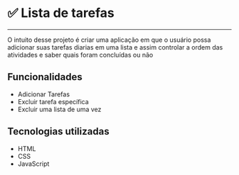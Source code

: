 #  :white_check_mark: Lista de tarefas

<hr>

<p> O intuito desse projeto é criar uma aplicação em que o usuário possa adicionar suas tarefas diarias  em uma lista e assim controlar a ordem das atividades e saber quais foram concluídas ou não </p>

## Funcionalidades

<ul>
    <li>Adicionar Tarefas</li>
    <li>Excluir tarefa específica</li>
    <li>Excluir uma lista de uma vez</li>
</ul>

## Tecnologias utilizadas

<ul>
    <li> HTML</li>
    <li> CSS</li>
    <li>JavaScript</li>
</ul>







